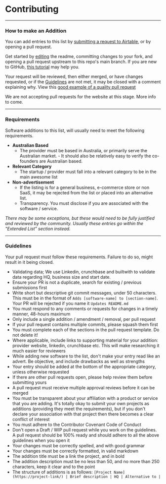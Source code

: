 # Contributing

---

### How to make an Addition

You can add entries to this list by [submitting a request to Airtable](https://airtable.com/shrNN6YAp7zPwsNom), or by opening a pull request.

Get started by [editing](https://github.com/AdamXweb/awesome-aussie/edit/main/README.md) the readme, committing changes to your fork, and opening a pull request upstream to this repo's main branch.
If you are new to GitHub, [this tutorial](https://www.freecodecamp.org/news/how-to-make-your-first-pull-request-on-github/) may help you.

Your request will be reviewed, then either merged, or have changes requested, or if the [Guidelines](#guidelines) are not met, it may be closed with a comment explaining why. View this [good example of a quality pull request](https://github.com/AdamXweb/awesome-aussie/pull/33)

We are not accepting pull requests for the website at this stage. More info to come.

---

### Requirements

Software additions to this list, will usually need to meet the following requirements. 

- **Australian Based**
  - The provider must be based in Australia, or primarily serve the Australian market. - It should also be relatively easy to verify the co-founders are Australian based.
- **Relevant Category**
  - The startup / provider must fall into a relevant category to be in the main awesome list
- **Non-advertisement**
  - If the listing is for a general business, e-commerce store or non SaaS, it may be rejected from the list or placed into an alternative list.
  - Transparency. You must disclose if you are associated with the software / service.


_There may be some exceptions, but these would need to be fully justified and reviewed by the community. Usually these entries go within the "Extended List" section instead._

---

### Guidelines

Your pull request must follow these requirements. Failure to do so, might result in it being closed.


- Validating data; We use Linkedin, crunchbase and builtwith to validate data regarding HQ, business size and start date.
- Ensure your PR is not a duplicate, search for existing / previous submissions first
- Write short but descriptive git commit messages, under 50 characters. This must be in the format of `Adds [software-name] to [section-name]`. Your PR will be rejected if you name it `Updates README.md`
- You must respond to any comments or requests for changes in a timely manner, 48-hours maximum
- Only include a single addition / amendment / removal, per pull request
- If your pull request contains multiple commits, please squash them first
- You must complete each of the sections in the pull request template. Do not delete it!
- Where applicable, include links to supporting material for your addition: provider website, linkedin, crunchbase etc. This will make researching it much easier for reviewers
- While adding new software to the list, don't make your entry read like an advert. Be objective, and include drawbacks as well as strengths
- Your entry should be added at the bottom of the appropriate category, unless otherwise requested
- If there are other pull requests open, please help review them before submitting yours
- A pull request must receive multiple approval reviews before it can be merged
- You must be transparent about your affiliation with a product or service that you are adding. It's totally okay to submit your own projects as additions (providing they meet the requirements), but if you don't declare your association with that project then there becomes a clear conflict of interest
- You must adhere to the Contributor Covenant Code of Conduct
- Don't open a Draft / WIP pull request while you work on the guidelines. A pull request should be 100% ready and should adhere to all the above guidelines when you open it
- Your changes must be correctly spelled, and with good grammar
- Your changes must be correctly formatted, in valid markdown
- The addition title must be a link the project, and in bold
- The addition description must be no less than 50, and no more than 250 characters, keep it clear and to the point
- The structure of additions is as follows: `[Project Name](https://project-link/) | Brief description | HQ | Alternative to |`
